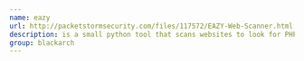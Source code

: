 ```yaml
---
name: eazy
url: http://packetstormsecurity.com/files/117572/EAZY-Web-Scanner.html
description: is a small python tool that scans websites to look for PHP shells, backups, admin panels, and more. URL : http://packetstormsecurity.com/files/117572/EAZY-Web-Scanner.html Groups : blackarch blackarch-scanner blackarch-webapp
group: blackarch
---
```


